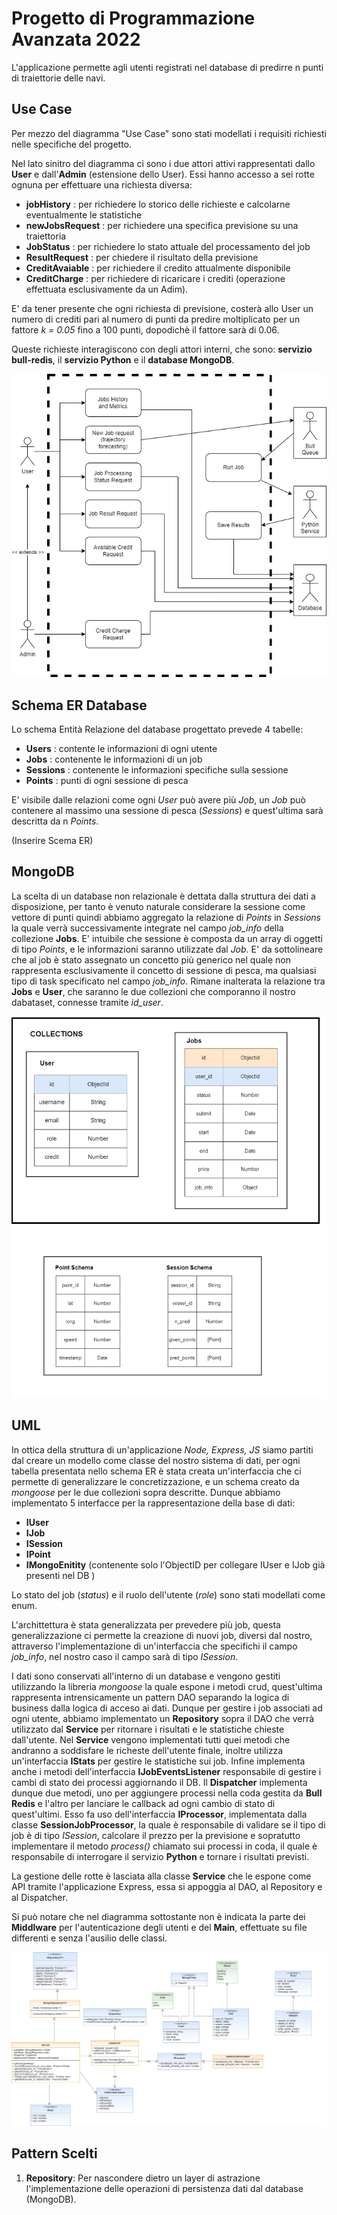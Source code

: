 # Progetto di Programmazione Avanzata 2022
L'applicazione permette agli utenti registrati nel database di predirre n punti di traiettorie delle navi.

## Use Case
Per mezzo del diagramma "Use Case" sono stati modellati i requisiti richiesti nelle specifiche del progetto. 

Nel lato sinitro del diagramma ci sono i due attori attivi rappresentati dallo **User** e dall'**Admin** (estensione dello User). Essi hanno accesso a sei rotte ognuna per effettuare una richiesta diversa:

* **jobHistory** : per richiedere lo storico delle richieste e calcolarne eventualmente le statistiche
* **newJobsRequest** : per richiedere una specifica previsione su una traiettoria
* **JobStatus** : per richiedere lo stato attuale del processamento del job
* **ResultRequest** : per chiedere il risultato della previsione
* **CreditAvaiable** : per richiedere il credito attualmente disponibile
* **CreditCharge** : per richiedere di ricaricare i crediti (operazione effettuata esclusivamente da un Adim).

E' da tener presente che ogni richiesta di previsione, costerà allo User un numero di crediti pari al numero di punti da predire moltiplicato per un fattore *k = 0.05* fino a 100 punti, dopodichè il fattore sarà di 0.06. 

Queste richieste interagiscono con degli attori interni, che sono: **servizio bull-redis**, il **servizio Python** e il **database MongoDB**.

![Alt Text](https://github.com/DavideOliv/PA2022_Fishing/blob/dev/imgs/UseCase.png)

## Schema ER Database
Lo schema Entità Relazione del database progettato prevede 4 tabelle:

* **Users** : contente le informazioni di ogni utente
* **Jobs** : contenente le informazioni di un job
* **Sessions** : contenente le informazioni specifiche sulla sessione
* **Points** : punti di ogni sessione di pesca

E' visibile dalle relazioni come ogni *User* può avere più *Job*, un *Job* può contenere al massimo una sessione di pesca (*Sessions*) e quest'ultima sarà descritta da n *Points*.

(Inserire Scema ER)

## MongoDB
La scelta di un database non relazionale è dettata dalla struttura dei dati a disposizione, per tanto è venuto naturale considerare la sessione come vettore di punti quindi abbiamo aggregato la relazione di *Points* in *Sessions* la quale verrà successivamente integrate nel campo *job_info* della collezione **Jobs**. E' intuibile che sessione è composta da un array di oggetti di tipo *Points*, e le informazioni saranno utilizzate dal *Job*.
E' da sottolineare che al job è stato assegnato un concetto più generico nel quale non rappresenta esclusivamente il concetto di sessione di pesca, ma qualsiasi tipo di task specificato nel campo *job_info*. 
Rimane inalterata la relazione tra **Jobs** e **User**, che saranno le due collezioni che comporanno il nostro dabataset, connesse tramite *id_user*.

![Alt Text](https://github.com/DavideOliv/PA2022_Fishing/blob/dev/imgs/MongoDB.png)

## UML
In ottica della struttura di un'applicazione *Node, Express, JS* siamo partiti dal creare un modello come classe del nostro sistema di dati, per ogni tabella presentata nello schema ER è stata creata un'interfaccia che ci permette di generalizzare le concretizzazione, e un schema creato da *mongoose* per le due collezioni sopra descritte.
Dunque abbiamo implementato 5 interfacce per la rappresentazione della base di dati:
* **IUser**
* **IJob**
* **ISession**
* **IPoint**
* **IMongoEnitity** (contenente solo l'ObjectID per collegare IUser e IJob già presenti nel DB )

Lo stato del job (*status*) e il ruolo dell'utente (*role*) sono stati modellati come enum. 

L'archittettura è stata generalizzata per prevedere più job, questa generalizzazione ci permette la creazione di nuovi job, diversi dal nostro, attraverso l'implementazione di un'interfaccia che specifichi il campo *job_info*, nel nostro caso il campo sarà di tipo *ISession*. 
 
I dati sono conservati all'interno di un database e vengono gestiti utilizzando la libreria *mongoose* la quale espone i metodi crud, quest'ultima rappresenta intrensicamente un pattern DAO separando la logica di business dalla logica di acceso ai dati.
Dunque per gestire i job associati ad ogni utente, abbiamo implementato un **Repository** sopra il DAO che verrà utilizzato dal **Service** per ritornare i risultati e le statistiche chieste dall'utente.
Nel **Service** vengono implementati tutti quei metodi che andranno a soddisfare le richeste dell'utente finale, inoltre utilizza un'interfaccia **IStats** per gestire le statistiche sui job. Infine implementa anche i metodi dell'interfaccia **IJobEventsListener**  responsabile di gestire i cambi di stato dei processi aggiornando il DB.
Il **Dispatcher** implementa dunque due metodi, uno per aggiungere processi nella coda gestita da **Bull Redis** e l'altro per lanciare le callback ad ogni cambio di stato di quest'ultimi. Esso fa uso dell'interfaccia **IProcessor**, implementata dalla classe **SessionJobProcessor**, la quale è responsabile di validare se il tipo di job è di tipo *ISession*, calcolare il prezzo per la previsione e sopratutto implementare il metodo *process()* chiamato sui processi in coda, il quale è responsabile di interrogare il servizio **Python** e tornare i risultati previsti.

La gestione delle rotte è lasciata alla classe **Service** che le espone come API tramite l'applicazione Express, essa si appoggia al DAO, al Repository e al Dispatcher.

Si può notare che nel diagramma sottostante non è indicata la parte dei **Middlware** per l'autenticazione degli utenti e del **Main**, effettuate su file differenti e senza l'ausilio delle classi.

![Alt Text](https://github.com/DavideOliv/PA2022_Fishing/blob/dev/imgs/Class_Diagram.png)

## Pattern Scelti
1) **Repository**: Per nascondere dietro un layer di astrazione l'implementazione delle operazioni di persistenza dati dal database (MongoDB).
